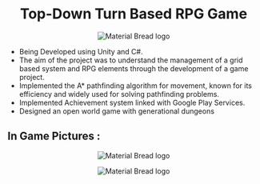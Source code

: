 <h1 align="center">Top-Down Turn Based RPG Game</h1>

<p align="center">
<img src="https://github.com/ThunCOW/Age-of-Stickman/assets/63141256/dd294c32-a6e9-4a8e-874e-0ca1af9ea38d" alt="Material Bread logo">
</p>

- Being Developed using Unity and C#.
- The aim of the project was to understand the management of a grid based system and RPG elements through the development of a game project.
- Implemented the A* pathfinding algorithm for movement, known for its efficiency and widely used for solving pathfinding problems.
- Implemented Achievement system linked with Google Play Services.
- Designed an open world game with generational dungeons

<h2>In Game Pictures :</h2>

<p align="center">
<img src="https://github.com/ThunCOW/Age-of-Stickman/assets/63141256/f411858b-9b8e-4d32-9dc8-02d3bb89cc92" alt="Material Bread logo">
</p>

<p align="center">
<img src="https://github.com/ThunCOW/Age-of-Stickman/assets/63141256/011a550c-a1bf-48bb-a27f-702f3ab9de4c" alt="Material Bread logo">
</p>

